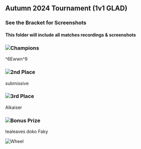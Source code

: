 ## Autumn 2024 Tournament (1v1 GLAD)

### See the Bracket for Screenshots

#### This folder will include all matches recordings & screenshots


### ![Champions](https://fgunz.net/images/tournament/1.png)

^6Ewwn^9

### ![2nd Place](https://fgunz.net/images/tournament/2.png)

submissive

### ![3rd Place](https://fgunz.net/images/tournament/3.png)

Alkaiser

### ![Bonus Prize](https://fgunz.net/images/tournament/4.png)

tealeaves
doko
Faky

![Wheel](https://i.imgur.com/cheOaUf.gifv)